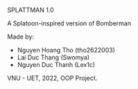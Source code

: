 SPLATTMAN 1.0

A Splatoon-inspired version of Bomberman

Made by:
- Nguyen Hoang Tho (tho2622003)
- Lai Duc Thang (Swomya)
- Nguyen Duc Thanh (Lex1c)

VNU - UET, 2022, OOP Project.
